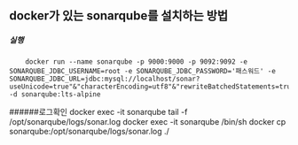 ## docker가 있는 sonarqube를 설치하는 방법 

##### 실행
        docker run --name sonarqube -p 9000:9000 -p 9092:9092 -e SONARQUBE_JDBC_USERNAME=root -e SONARQUBE_JDBC_PASSWORD='패스워드' -e SONARQUBE_JDBC_URL=jdbc:mysql://localhost/sonar?useUnicode=true"&"characterEncoding=utf8"&"rewriteBatchedStatements=true"&"useConfigs=maxPerformance -d sonarqube:lts-alpine

######로그확인
	docker exec -it sonarqube tail -f /opt/sonarqube/logs/sonar.log docker exec -it sonarqube /bin/sh docker cp sonarqube:/opt/sonarqube/logs/sonar.log ./
